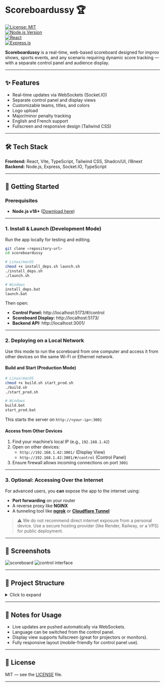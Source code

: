 
# Scoreboardussy 🏆

[![License: MIT](https://img.shields.io/badge/License-MIT-yellow.svg)](https://opensource.org/licenses/MIT)  
[![Node.js Version](https://img.shields.io/badge/Node.js-%3E%3D18-brightgreen.svg)](https://nodejs.org/)  
[![React](https://img.shields.io/badge/Frontend-React-blue.svg)](https://reactjs.org/)  
[![Express.js](https://img.shields.io/badge/Backend-Express.js-lightgrey.svg)](https://expressjs.com/)

**Scoreboardussy** is a real-time, web-based scoreboard designed for improv shows, sports events, and any scenario requiring dynamic score tracking — with a separate control panel and audience display.

---

## ✨ Features

- Real-time updates via WebSockets (Socket.IO)
- Separate control panel and display views
- Customizable teams, titles, and colors
- Logo upload
- Major/minor penalty tracking
- English and French support
- Fullscreen and responsive design (Tailwind CSS)

---

## 🛠️ Tech Stack

**Frontend:** React, Vite, TypeScript, Tailwind CSS, Shadcn/UI, i18next  
**Backend:** Node.js, Express, Socket.IO, TypeScript

---

## 🚀 Getting Started

### Prerequisites

- **Node.js v18+** ([Download here](https://nodejs.org/))

---

### 1. Install & Launch (Development Mode)

Run the app locally for testing and editing.

```bash
git clone <repository-url>
cd scoreboardussy

# Linux/macOS
chmod +x install_deps.sh launch.sh
./install_deps.sh
./launch.sh

# Windows
install_deps.bat
launch.bat
```

Then open:

- **Control Panel:** http://localhost:5173/#/control  
- **Scoreboard Display:** http://localhost:5173/  
- **Backend API:** http://localhost:3001/

---

### 2. Deploying on a Local Network

Use this mode to run the scoreboard from one computer and access it from other devices on the same Wi-Fi or Ethernet network.

#### Build and Start (Production Mode)

```bash
# Linux/macOS
chmod +x build.sh start_prod.sh
./build.sh
./start_prod.sh

# Windows
build.bat
start_prod.bat
```

This starts the server on `http://<your-ip>:3001`

#### Access from Other Devices

1. Find your machine’s local IP (e.g., `192.168.1.42`)
2. Open on other devices:
   - `http://192.168.1.42:3001/` (Display View)
   - `http://192.168.1.42:3001/#/control` (Control Panel)
3. Ensure firewall allows incoming connections on port `3001`

---

### 3. Optional: Accessing Over the Internet

For advanced users, you **can** expose the app to the internet using:

- **Port forwarding** on your router
- A reverse proxy like **NGINX**
- A tunneling tool like **[ngrok](https://ngrok.com/)** or **[Cloudflare Tunnel](https://developers.cloudflare.com/cloudflare-one/connections/connect-apps/)**

> ⚠️ We do not recommend direct internet exposure from a personal device. Use a secure hosting provider (like Render, Railway, or a VPS) for public deployment.

---

## 📸 Screenshots

![scoreboard]([image-url](Screenshot%202025-05-05%20222028.png)) ![control interface]([image-url](Screenshot%202025-05-05%20222019.png)) 

---

## 📂 Project Structure

<details>
<summary>Click to expand</summary>

```
scoreboardussy/
├── client/                   # React frontend (Vite)
│   ├── public/               # Static assets (favicons, logos, etc.)
│   ├── src/                  # Source files (TypeScript + React)
│   │   ├── components/       # Reusable React components
│   │   ├── contexts/         # Global state contexts
│   │   ├── hooks/            # Custom React hooks
│   │   ├── lib/              # Utility functions
│   │   ├── styles/           # Tailwind and global styles
│   │   ├── App.tsx           # Main app component with routes
│   │   ├── main.tsx          # Entry point for React app
│   │   └── i18n.ts           # Internationalization setup
│   ├── tailwind.config.js    # Tailwind CSS config
│   ├── vite.config.ts        # Vite configuration
│   └── tsconfig.json         # TypeScript configuration for client
├── server/                   # Node.js backend (Express + Socket.IO)
│   ├── src/
│   │   ├── server.ts         # Express app and Socket.IO logic
│   │   ├── state.ts          # In-memory scoreboard state
│   │   └── types.ts          # Shared type definitions
│   └── tsconfig.json         # TypeScript config for backend
├── scripts/                  # Convenience shell and batch scripts
│   ├── install_deps.sh/bat   # Install all dependencies
│   ├── launch.sh/bat         # Start dev servers
│   ├── build.sh/bat          # Build production files
│   └── start_prod.sh/bat     # Run production server
├── package.json              # Root workspace and script runner
├── package-lock.json         # Dependency lock file
└── README.md                 # Project documentation
```

</details>

---

## 🧪 Notes for Usage

- Live updates are pushed automatically via WebSockets.
- Language can be switched from the control panel.
- Display view supports fullscreen (great for projectors or monitors).
- Fully responsive layout (mobile-friendly for control panel use).

---

## 📜 License

MIT — see the [LICENSE](LICENSE) file.

---
